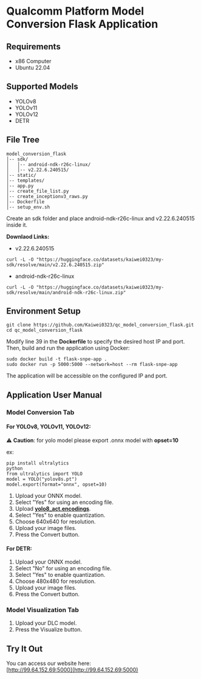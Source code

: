 # Qualcomm Platform Model Conversion Flask Application

## Requirements
* x86 Computer
* Ubuntu 22.04

## Supported Models
* YOLOv8
* YOLOv11
* YOLOv12
* DETR

## File Tree
```
model_conversion_flask
│-- sdk/                          
│   │-- android-ndk-r26c-linux/   
│   │-- v2.22.6.240515/           
│-- static/                    
│-- templates/                
│-- app.py                  
│-- create_file_list.py         
│-- create_inceptionv3_raws.py   
│-- Dockerfile                  
│-- setup_env.sh                
```
Create an sdk folder and place android-ndk-r26c-linux and v2.22.6.240515 inside it.

**Downlaod Links:**
* v2.22.6.240515
```
curl -L -O "https://huggingface.co/datasets/kaiwei0323/my-sdk/resolve/main/v2.22.6.240515.zip"
```
* android-ndk-r26c-linux
```
curl -L -O "https://huggingface.co/datasets/kaiwei0323/my-sdk/resolve/main/android-ndk-r26c-linux.zip"
```

## Environment Setup
```
git clone https://github.com/Kaiwei0323/qc_model_conversion_flask.git
cd qc_model_conversion_flask
```
Modify line 39 in the **Dockerfile** to specify the desired host IP and port.
Then, build and run the application using Docker:
```
sudo docker build -t flask-snpe-app .
sudo docker run -p 5000:5000 --network=host --rm flask-snpe-app
```
The application will be accessible on the configured IP and port.

## Application User Manual

### Model Conversion Tab
#### For YOLOv8, YOLOv11, YOLOv12:
⚠ **Caution**: for yolo model please export .onnx model with **opset=10**

ex:
```
pip install ultralytics
python
from ultralytics import YOLO
model = YOLO("yolov8s.pt")
model.export(format="onnx", opset=10)
```
1. Upload your ONNX model.
2. Select "Yes" for using an encoding file.
3. Upload **[yolo8_act.encodings](https://github.com/Kaiwei0323/qc_model_conversion_flask/raw/master/yolo8_act.encodings)**.
4. Select "Yes" to enable quantization.
5. Choose 640x640 for resolution.
6. Upload your image files.
7. Press the Convert button.

#### For DETR:

1. Upload your ONNX model.
2. Select "No" for using an encoding file.
3. Select "Yes" to enable quantization.
4. Choose 480x480 for resolution.
5. Upload your image files.
6. Press the Convert button.

### Model Visualization Tab
1. Upload your DLC model.
2. Press the Visualize button.

## Try It Out  
You can access our website here:  
[http://99.64.152.69:5000](http://99.64.152.69:5000) 
